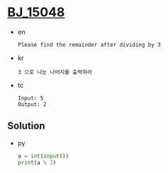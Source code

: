 # [BJ_15048](https://acmicpc.net/problem/15048)

* en

  ```en
  Please find the remainder after dividing by 3
  ```

* kr

  ```kr
  3 으로 나눈 나머지를 출력하라
  ```

* tc

  ```tc
  Input: 5
  Output: 2
  ```

## Solution

* py

  ```py
  a = int(input())
  print(a % 3)
  ```
